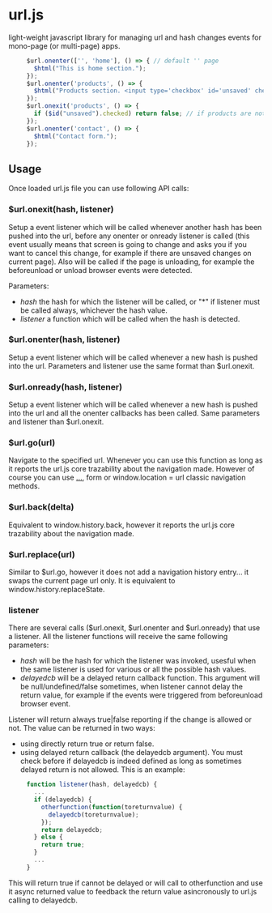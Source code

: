 # url.js
light-weight javascript library for managing url and hash changes events for mono-page (or multi-page) apps.

```javascript
     $url.onenter(['', 'home'], () => { // default '' page
       $html("This is home section.");
     });
     $url.onenter('products', () => {
       $html("Products section. <input type='checkbox' id='unsaved' checked> Unsaved changes");
     });
     $url.onexit('products', () => {
       if ($id("unsaved").checked) return false; // if products are not saved avoid page change
     });
     $url.onenter('contact', () => {
       $html("Contact form.");
     });
```

## Usage

Once loaded url.js file you can use following API calls:

### $url.onexit(hash, listener)

Setup a event listener which will be called whenever another hash has been pushed into the url, before any onenter or onready listener is called (this event usually means that screen is going to change and asks you if you want to cancel this change, for example if there are unsaved changes on current page). Also will be called if the page is unloading, for example the beforeunload or unload browser events were detected.

Parameters:
 * _hash_ the hash for which the listener will be called, or "\*" if listener must be called always, whichever the hash value.
 * _listener_ a function which will be called when the hash is detected.
 
### $url.onenter(hash, listener)

Setup a event listener which will be called whenever a new hash is pushed into the url. Parameters and listener use the same format than $url.onexit.

### $url.onready(hash, listener)

Setup a event listener which will be called whenever a new hash is pushed into the url and all the onenter callbacks has been called. Same parameters and listener than $url.onexit.

### $url.go(url)

Navigate to the specified url. Whenever you can use this function as long as it reports the url.js core trazability about the navigation made. However of course you can use <a href="url">...</a>, form or window.location = url classic navigation methods.

### $url.back(delta)

Equivalent to window.history.back, however it reports the url.js core trazability about the navigation made.

### $url.replace(url)

Similar to $url.go, however it does not add a navigation history entry... it swaps the current page url only. It is equivalent to window.history.replaceState.

### listener

There are several calls ($url.onexit, $url.onenter and $url.onready) that use a listener. All the listener functions will receive the same following parameters:
 * _hash_ will be the hash for which the listener was invoked, usesful when the same listener is used for various or all the possible hash values.
 * _delayedcb_ will be a delayed return callback function. This argument will be null/undefined/false sometimes, when listener cannot delay the return value, for example if the events were triggered from beforeunload browser event.

Listener will return always true|false reporting if the change is allowed or not. The value can be returned in two ways:
 * using directly return true or return false.
 * using delayed return callback (the delayedcb argument). You must check before if delayedcb is indeed defined as long as sometimes delayed return is not allowed. This is an example:

```javascript
     function listener(hash, delayedcb) {
       ...
       if (delayedcb) {
         otherfunction(function(toreturnvalue) {
           delayedcb(toreturnvalue);
         });
         return delayedcb;
       } else {
         return true;
       }
       ...
     }
```
This will return true if cannot be delayed or will call to otherfunction and use it async returned value to feedback the return value asincronously to url.js calling to delayedcb.


